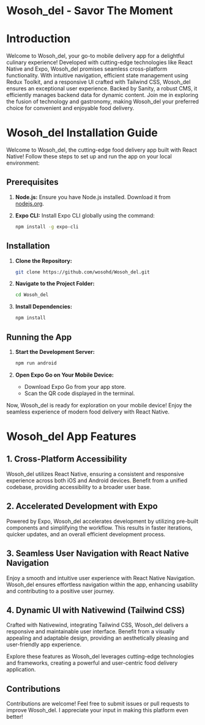 # Wosoh_del - Savor The Moment
# Introduction
Welcome to Wosoh_del, your go-to mobile delivery app for a delightful culinary experience! Developed with cutting-edge technologies like React Native and Expo, 
Wosoh_del promises seamless cross-platform functionality. With intuitive navigation, efficient state management using Redux Toolkit, and a responsive UI crafted 
with Tailwind CSS, Wosoh_del ensures an exceptional user experience. Backed by Sanity, a robust CMS, it efficiently manages backend data for dynamic content. 
Join me in exploring the fusion of technology and gastronomy, making Wosoh_del your preferred choice for convenient and enjoyable food delivery.

# Wosoh_del Installation Guide

Welcome to Wosoh_del, the cutting-edge food delivery app built with React Native! Follow these steps to set up and run the app on your local environment:

## Prerequisites
1. **Node.js:** Ensure you have Node.js installed. Download it from [nodejs.org](https://nodejs.org/).

2. **Expo CLI:** Install Expo CLI globally using the command:
   ```bash
   npm install -g expo-cli
   ```

## Installation
1. **Clone the Repository:**
   ```bash
   git clone https://github.com/wosohd/Wosoh_del.git
   ```

2. **Navigate to the Project Folder:**
   ```bash
   cd Wosoh_del
   ```

3. **Install Dependencies:**
   ```bash
   npm install
   ```

## Running the App
1. **Start the Development Server:**
   ```bash
   npm run android
   ```

2. **Open Expo Go on Your Mobile Device:**
   - Download Expo Go from your app store.
   - Scan the QR code displayed in the terminal.

Now, Wosoh_del is ready for exploration on your mobile device! Enjoy the seamless experience of modern food delivery with React Native.

# Wosoh_del App Features

## 1. Cross-Platform Accessibility
Wosoh_del utilizes React Native, ensuring a consistent and responsive experience across both iOS and Android devices. Benefit from a unified codebase, 
providing accessibility to a broader user base.

## 2. Accelerated Development with Expo
Powered by Expo, Wosoh_del accelerates development by utilizing pre-built components and simplifying the workflow. This results in faster iterations, 
quicker updates, and an overall efficient development process.

## 3. Seamless User Navigation with React Native Navigation
Enjoy a smooth and intuitive user experience with React Native Navigation. Wosoh_del ensures effortless navigation within the app, enhancing usability 
and contributing to a positive user journey.

## 4. Dynamic UI with Nativewind (Tailwind CSS)
Crafted with Nativewind, integrating Tailwind CSS, Wosoh_del delivers a responsive and maintainable user interface. Benefit from a visually appealing and 
adaptable design, providing an aesthetically pleasing and user-friendly app experience.

Explore these features as Wosoh_del leverages cutting-edge technologies and frameworks, creating a powerful and user-centric food delivery application.

## Contributions

Contributions are welcome! Feel free to submit issues or pull requests to improve Wosoh_del. I appreciate your input in making this platform even better!
